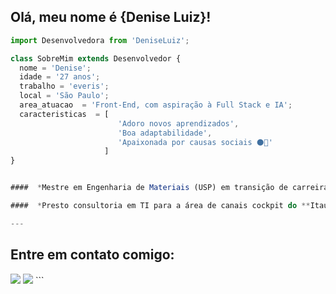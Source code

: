 ## Olá, meu nome é <strong>{Denise Luiz}!</strong>

```js
import Desenvolvedora from 'DeniseLuiz';

class SobreMim extends Desenvolvedor {
  nome = 'Denise';
  idade = '27 anos';
  trabalho = 'everis';
  local = 'São Paulo';
  area_atuacao  = 'Front-End, com aspiração à Full Stack e IA';
  caracteristicas  = [
                        'Adoro novos aprendizados', 
                        'Boa adaptabilidade', 
                        'Apaixonada por causas sociais ⚫🌈'
                     ]
}


####  *Mestre em Engenharia de Materiais (USP) em transição de carreira*;

####  *Presto consultoria em TI para a área de canais cockpit do **Itaú**.*

---

```
## Entre em contato comigo: 
 <a href="mailto:denisesantos.luiz@gmail.com" alt="Gmail">
  <img src="https://img.shields.io/badge/-Gmail-FF0000?style=flat-square&labelColor=FF0000&logo=gmail&logoColor=white&link=denisesantos.luiz@gmail.com" /></a>

  <a href="https://www.linkedin.com/in/denisesl/" alt="Linkedin">
  <img src="https://img.shields.io/badge/-Linkedin-0e76a8?style=flat-square&logo=Linkedin&logoColor=white&link=https://www.linkedin.com/in/denisesl/" /></a>
```

